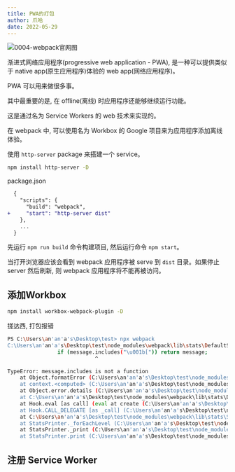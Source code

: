 ```yaml
---
title: PWA的打包
author: 爪哈
date: 2022-05-29
---
```


![0004-webpack官网图](https://cdn.jsdelivr.net/gh/lemonnuu/PicGoPictureBed/markdown/webpack/0004-webpack官网图.png)

渐进式网络应用程序(progressive web application - PWA), 是一种可以提供类似于 native app(原生应用程序)体验的 web app(网络应用程序)。

PWA 可以用来做很多事。

其中最重要的是, 在 offline(离线) 时应用程序还能够继续运行功能。

这是通过名为 Service Workers 的 web 技术来实现的。

在 webpack 中, 可以使用名为 Workbox 的 Google 项目来为应用程序添加离线体验。

使用 `http-server` package 来搭建一个 service。

```bash
npm install http-server -D
```

package.json

```diff
  {
    "scripts": {
      "build": "webpack",
+     "start": "http-server dist"
    },
    ...
  }
```

先运行 `npm run build` 命令构建项目, 然后运行命令 `npm start`。

当打开浏览器应该会看到 webpack 应用程序被 serve 到 `dist` 目录。如果停止 server 然后刷新, 则 webpack 应用程序将不能再被访问。

## 添加Workbox

```bash
npm install workbox-webpack-plugin -D
```

搓达西, 打包报错

```bash
PS C:\Users\an'an'a's\Desktop\test> npx webpack
C:\Users\an'an'a's\Desktop\test\node_modules\webpack\lib\stats\DefaultStatsPrinterPlugin.js:1219
                if (message.includes("\u001b[")) return message;
                            ^

TypeError: message.includes is not a function
    at Object.formatError (C:\Users\an'an'a's\Desktop\test\node_modules\webpack\lib\stats\DefaultStatsPrinterPlugin.js:1219:15)
    at context.<computed> (C:\Users\an'an'a's\Desktop\test\node_modules\webpack\lib\stats\DefaultStatsPrinterPlugin.js:1323:35)
    at Object.error.details (C:\Users\an'an'a's\Desktop\test\node_modules\webpack\lib\stats\DefaultStatsPrinterPlugin.js:591:49)
    at C:\Users\an'an'a's\Desktop\test\node_modules\webpack\lib\stats\DefaultStatsPrinterPlugin.js:1332:29
    at Hook.eval [as call] (eval at create (C:\Users\an'an'a's\Desktop\test\node_modules\tapable\lib\HookCodeFactory.js:19:10), <anonymous>:7:16)
    at Hook.CALL_DELEGATE [as _call] (C:\Users\an'an'a's\Desktop\test\node_modules\tapable\lib\Hook.js:14:14)
    at C:\Users\an'an'a's\Desktop\test\node_modules\webpack\lib\stats\StatsPrinter.js:183:9
    at StatsPrinter._forEachLevel (C:\Users\an'an'a's\Desktop\test\node_modules\webpack\lib\stats\StatsPrinter.js:126:19)
    at StatsPrinter._print (C:\Users\an'an'a's\Desktop\test\node_modules\webpack\lib\stats\StatsPrinter.js:182:26)
    at StatsPrinter.print (C:\Users\an'an'a's\Desktop\test\node_modules\webpack\lib\stats\StatsPrinter.js:156:16)
```

## 注册 Service Worker
